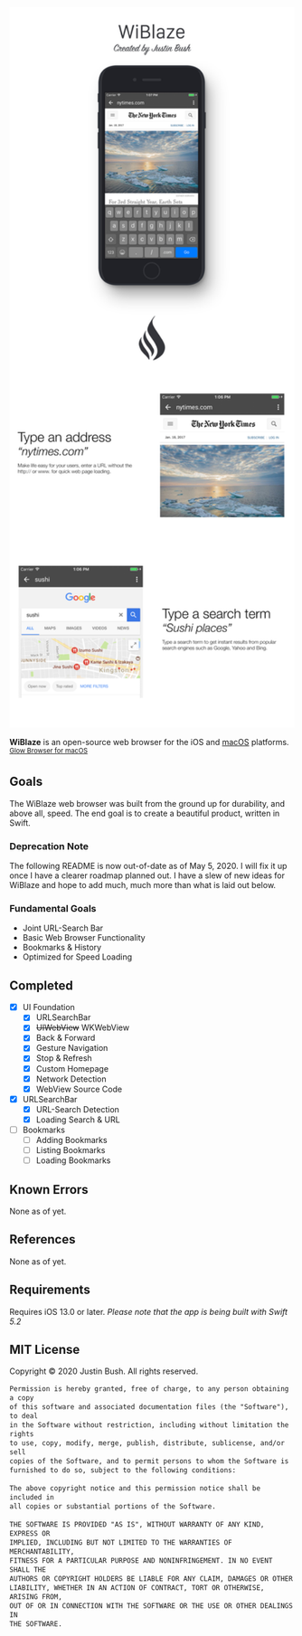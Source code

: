 <img src="WiBlaze.png" width="860" />

<b>WiBlaze</b> is an open-source web browser for the iOS and <a href="https://github.com/revblaze/Glow">macOS</a> platforms. <sup><a href="https://github.com/revblaze/Glow">Glow Browser for macOS</a></sup>

## Goals
The WiBlaze web browser was built from the ground up for durability, and above all, speed. The end goal is to create a beautiful product, written in Swift.

### Deprecation Note
The following README is now out-of-date as of May 5, 2020. I will fix it up once I have a clearer roadmap planned out. I have a slew of new ideas for WiBlaze and hope to add much, much more than what is laid out below.

### Fundamental Goals
- Joint URL-Search Bar
- Basic Web Browser Functionality
- Bookmarks & History
- Optimized for Speed Loading

## Completed
- [x] UI Foundation
    - [x] URLSearchBar
    - [x] <s>UIWebView</s> WKWebView
    - [x] Back & Forward
    - [x] Gesture Navigation
    - [x] Stop & Refresh
    - [x] Custom Homepage
    - [x] Network Detection
    - [x] WebView Source Code
- [x] URLSearchBar
    - [x] URL-Search Detection
    - [x] Loading Search & URL
- [ ] Bookmarks
    - [ ] Adding Bookmarks
    - [ ] Listing Bookmarks
    - [ ] Loading Bookmarks

## Known Errors
None as of yet.

## References
None as of yet.

## Requirements
Requires iOS 13.0 or later.
<i>Please note that the app is being built with Swift 5.2</i>

## MIT License

Copyright © 2020 Justin Bush. All rights reserved.

```
Permission is hereby granted, free of charge, to any person obtaining a copy
of this software and associated documentation files (the "Software"), to deal
in the Software without restriction, including without limitation the rights
to use, copy, modify, merge, publish, distribute, sublicense, and/or sell
copies of the Software, and to permit persons to whom the Software is
furnished to do so, subject to the following conditions:

The above copyright notice and this permission notice shall be included in
all copies or substantial portions of the Software.

THE SOFTWARE IS PROVIDED "AS IS", WITHOUT WARRANTY OF ANY KIND, EXPRESS OR
IMPLIED, INCLUDING BUT NOT LIMITED TO THE WARRANTIES OF MERCHANTABILITY,
FITNESS FOR A PARTICULAR PURPOSE AND NONINFRINGEMENT. IN NO EVENT SHALL THE
AUTHORS OR COPYRIGHT HOLDERS BE LIABLE FOR ANY CLAIM, DAMAGES OR OTHER
LIABILITY, WHETHER IN AN ACTION OF CONTRACT, TORT OR OTHERWISE, ARISING FROM,
OUT OF OR IN CONNECTION WITH THE SOFTWARE OR THE USE OR OTHER DEALINGS IN
THE SOFTWARE.
```
